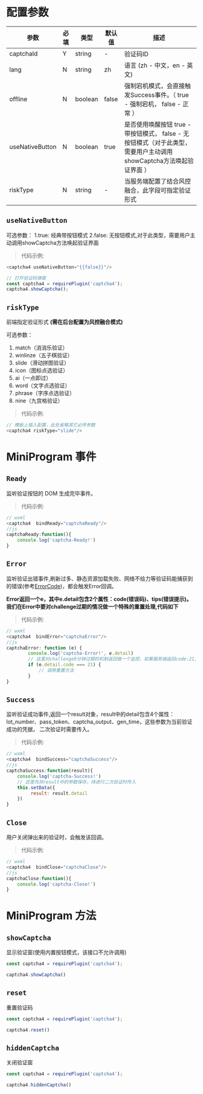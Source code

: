 
# 配置参数

| 参数            | 必填 | 类型    | 默认值 | 描述                                                         |
| --------------- | ---- | ------- | ------ | ------------------------------------------------------------ |
| captchaId       | Y    | string  | -      | 验证码ID                                                     |
| lang            | N    | string  | zh  | 语言 (zh - 中文，en - 英文)                                                        |
| offline         | N    | boolean | false  | 强制宕机模式，会直接触发Success事件。（ true - 强制宕机， false - 正常 ） |
| useNativeButton | N    | boolean | true   | 是否使用唤醒按钮  true - 带按钮模式， false - 无按钮模式（对于此类型，需要用户主动调用showCaptcha方法唤起验证界面 ） |
| riskType        | N    | string  | -      | 当服务端配置了结合风控融合，此字段可指定验证形式             |

 
## `useNativeButton`
可选参数：
1.true: 经典带按钮模式
2.false: 无按钮模式,对于此类型，需要用户主动调用showCaptcha方法唤起验证界面

>代码示例:

```js
<captcha4 useNativeButton="{{false}}"/>	

// 打开验证码弹窗
const captcha4 = requirePlugin('captcha4');
captcha4.showCaptcha();

```
## `riskType`

前端指定验证形式 **(需在后台配置为风控融合模式)**

可选参数：

1. match（消消乐验证）
2. winlinze（五子棋验证）
3. slide（滑动拼图验证）
4. icon（图标点选验证）
5. ai（一点即过）
6. word（文字点选验证）
7. phrase（字序点选验证）
8. nine（九宫格验证）


>代码示例:

```js
// 模板上插入配置，此处省略其它必传参数
<captcha4 riskType="slide"/>	
```

# MiniProgram 事件

## `Ready`

监听验证按钮的 DOM 生成完毕事件。
>代码示例:

```js
// wxml
<captcha4  bindReady="captchaReady"/>
//js  
captchaReady:function(){
    console.log('captcha-Ready!')
}
```

## `Error`
监听验证出错事件,刷新过多、静态资源加载失败、网络不给力等验证码能捕获到的错误(参考[ErrorCode](https://docs.geetest.com/gt4/apirefer/errorcode/web/))，都会触发Error回调。

**Error返回一个e，其中e.detail包含2个属性：code(错误码)、tips(错误提示)。我们在Error中要对challenge过期的情况做一个特殊的重置处理,代码如下**
>代码示例:

```js
// wxml
<captcha4  bindError="captchaError"/>
//js  
captchaError: function (e) {
        console.log('captcha-Error!', e.detail)
        // 这里对challenge9分钟过期的机制返回做一个监控，如果服务端返回code:21,tips:not proof，则重新调用api1重置
        if (e.detail.code === 21) {
            // 调用重置方法
        }
}
```

## `Success`

监听验证成功事件,返回一个result对象，result中的detail包含4个属性：lot_number、pass_token、captcha_output、gen_time，这些参数为当前验证成功的凭据，
二次验证时需要传入。
>代码示例:

```js
// wxml
<captcha4  bindSuccess="captchaSuccess"/>
//js  
captchaSuccess:function(result){
    console.log('captcha-Success!')
    // 这里先将result中的参数保存，待进行二次验证时传入
    this.setData({
         result: result.detail
    })
}
```

## `Close`
用户关闭弹出来的验证时，会触发该回调。

>代码示例:

```js
// wxml
<captcha4  bindClose="captchaClose"/>
//js      
captchaClose:function(){
    console.log('captcha-Close!')
}
```

# MiniProgram 方法

## `showCaptcha`

显示验证窗(使用内置按钮模式，该接口不允许调用)

```js
const captcha4 = requirePlugin('captcha4');

captcha4.showCaptcha()
```

## `reset`

重置验证码

```js
const captcha4 = requirePlugin('captcha4');

captcha4.reset()
```

## `hiddenCaptcha`

关闭验证窗

```js
const captcha4 = requirePlugin('captcha4');

captcha4.hiddenCaptcha()
```


